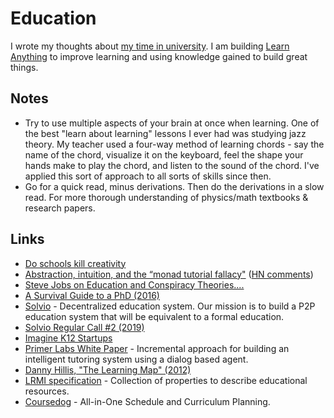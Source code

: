 # Education

I wrote my thoughts about [my time in university](university.md). I am building [Learn Anything](../ideas/learn-anything.md) to improve learning and using knowledge gained to build great things.

## Notes

- Try to use multiple aspects of your brain at once when learning. One of the best "learn about learning" lessons I ever had was studying jazz theory. My teacher used a four-way method of learning chords - say the name of the chord, visualize it on the keyboard, feel the shape your hands make to play the chord, and listen to the sound of the chord. I've applied this sort of approach to all sorts of skills since then.
- Go for a quick read, minus derivations. Then do the derivations in a slow read. For more thorough understanding of physics/math textbooks & research papers.

## Links

- [Do schools kill creativity](https://www.youtube.com/watch?v=iG9CE55wbtY)
- [Abstraction, intuition, and the “monad tutorial fallacy"](https://byorgey.wordpress.com/2009/01/12/abstraction-intuition-and-the-monad-tutorial-fallacy/) ([HN comments](https://news.ycombinator.com/item?id=17015661))
- [Steve Jobs on Education and Conspiracy Theories....](https://www.youtube.com/watch?v=dULN8WbMb3M)
- [A Survival Guide to a PhD (2016)](http://karpathy.github.io/2016/09/07/phd/)
- [Solvio](http://solvio.org) - Decentralized education system. Our mission is to build a P2P education system that will be equivalent to a formal education.
- [Solvio Regular Call #2 (2019)](https://www.youtube.com/watch?v=CxjE1kJ8sLE)
- [Imagine K12 Startups](http://www.imaginek12.com/)
- [Primer Labs White Paper](https://www.primerlabs.io/whitepaper.pdf) - Incremental approach for building an intelligent tutoring system using a dialog based agent.
- [Danny Hillis, "The Learning Map" (2012)](https://www.youtube.com/watch?v=wKcZ8ozCah0)
- [LRMI specification](http://lrmi.dublincore.org/specifications/lrmi/lrmi_1/) - Collection of properties to describe educational resources.
- [Coursedog](https://www.coursedog.com/) - All-in-One Schedule and Curriculum Planning.
